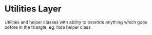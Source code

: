 # Utilities Layer
Utilities and helper classes with ability to override anything which goes before in the triangle, eg. hide helper class